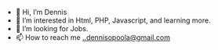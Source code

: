 - 👋 Hi, I’m Dennis
- 👀 I’m interested in Html, PHP, Javascript, and learning more. 
- 💞️ I’m looking for Jobs.
- 📫 How to reach me ..dennisopoola@gmail.com 
  
<!---
Dennis00000/Dennis00000 is a ✨ special ✨ repository because its `README.md` (this file) appears on your GitHub profile.
You can click the Preview link to take a look at your changes.
--->
